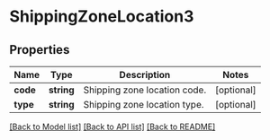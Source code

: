 # ShippingZoneLocation3

## Properties
Name | Type | Description | Notes
------------ | ------------- | ------------- | -------------
**code** | **string** | Shipping zone location code. | [optional] 
**type** | **string** | Shipping zone location type. | [optional] 

[[Back to Model list]](../../README.md#documentation-for-models) [[Back to API list]](../../README.md#documentation-for-api-endpoints) [[Back to README]](../../README.md)

